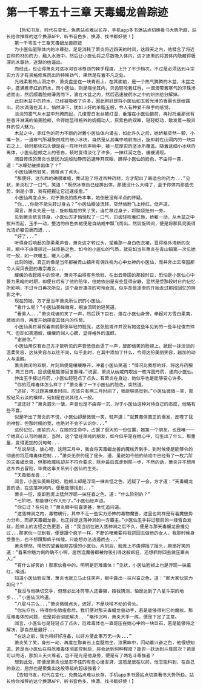 # 第一千零五十三章 天毒蝎龙兽踪迹
        【告知书友，时代在变化，免费站点难以长存，手机app多书源站点切换看书大势所趋，站长给你推荐的这个换源APP，听书音色多、换源、找书都好使！】
       第一千零五十三章天毒蝎龙兽踪迹
       为小医仙驱除体内的冰尊劲，足足消耗了萧炎将近四天的时间，这四天之内，他糅合了将近百种药材的药力，融入水液中，然后让小医仙将之尽数吸入体内，这才逐渐的将其体内隐藏得极深的冰尊劲，逐渐的给逼出。
       而经此，也让得萧炎对这冰河谷冰尊劲的棘手程度，上升了不少档次，不过是必须达到斗宗实力方才有资格修炼而出的特殊劲气，果然是有着不凡之处。
       光线柔和的山洞之中，萧炎盘坐在一块青石上，在其面前，是一个热气腾腾的木盆，木盆之中，盛满着赤红的药水，而小医仙，则是端坐其内，贝齿轻咬着红唇，一滴滴带着寒气的汗珠渗透而出，然后顺着脸颊滑落而下，滴在木盆之内，然后迅速被药水之中的炽热给分解掉。
       此刻木盆中的药水，已经被吸收了许多，因此刚好是将小医仙如玉般光滑的香肩也是给露出，药水滴落在其上，悄然滑下，犹如上好的羊脂玉般，令人有种爱不释手的感觉。
       淡淡的雾气从木盆中升腾而起，几缕雪白发丝被打湿，垂落在小医仙额前，再衬托着那张有些香汗淋漓的俏美脸颊，令得她显得格外的妩媚动人，灰紫色的双眸，轻轻眨动，散发着一股异样的惊人魅力。
       木盆之中，赤红色的药力不断的对着小医仙体内涌去，如此许久之后，她娇躯突然一颤，小嘴一张，一道寒气所凝聚而成的细小冰块，自然是从其嘴中喷射而出，旋即射在山洞内的一块巨石之上，顿时那块石头便是在一阵咔咔的声响中，被一层厚实的坚冰所覆盖。随着这细小冰块的离体，小医仙脸颊之上的苍白，顿时变得淡化了许多，一抹红润之色，缓缓涌现。
       闭目修炼的萧炎也是因为这般动静而迅速睁开双眼，瞧得小医仙的脸色，不由得一喜，道：“冰尊劲被排出体了？”
       小医仙嫣然轻笑，微微点了点头。
       “那便好，这东西的确很难缠，我试验了将近百种药材，方才配出了最适合的药力...”见状，萧炎松了一口气，笑道：“既然冰尊劲已经排出体，那便没什么大碍了，至于你体内那些伤势，倒是小事，我有把握让它迅速痊愈。”
       小医仙再度点头，对于萧炎的炼丹本事，她倒是没有半点的怀疑。
       “你...你能不能先转过身去？”小医仙眼波流转，突然俏脸飞上绯红，低声道。
       闻言，萧炎先是一怔，旋即尴尬的笑了笑，连忙移过身子，将脑袋扭到一旁。
       见到萧炎依言转身，小医仙方才悄悄松了一口气，贝齿轻咬着红唇，娇躯一动，从木盆之中拔升而起，玉手一动，整洁的白色衣裙便是自纳戒中飘飞而出，然后旋转间，便是将那具完美得光洁娇躯包裹而进...
       “好了...”
       听得身后响起的那柔柔声音，萧炎这才转过头，望着那一身白色衣裙，显得格外清新的女孩，眼中不由得掠过一抹惊艳之色，如今的小医仙的气质，就宛如当年萧炎在青山镇第一次见她时一般，如一块暖玉，暖人心脾。
       此刻的她，真正的像是当年那被青山镇所有佣兵视为心中女神的小医仙，而并非出云帝国那令人闻风丧胆的毒宗毒女...
       缓缓的收起眼中的惊艳，萧炎不由得有些欣慰，在出云帝国的那段时日，恐怕是小医仙心中最为黑暗的时期，即便日后有了他的陪伴，但她依旧是有些显得安静，显然是受那段时日的记忆所影响，不过今日再次所见，这个身世凄凉的可怜女孩，似乎却是逐渐的开始走过那段回忆的阴影之中。
       现在的她，方才是当年萧炎所认识的小医仙。
       “看什么呢？”小医仙美眸微弯，眼波流转的轻笑道。
       “看美人...”萧炎戏谑的笑了一声，然后跃下巨石，落在小医仙身旁，牵起对方雪白柔荑，微微闭目，再度开始探查其体内的伤势。
       小医仙美目凝视着面前那张年轻的脸庞，这张脸或许并没有她这些年见到的一些年轻俊杰帅气，但却如美酒般，缓缓的润人心脾，显得格外的温醇。
       “谢谢你。”
       小医仙用仅有自己方才能听见的声音低低自语了一声，旋即俏美的脸颊上，掀起一抹淡淡的温柔笑容，这抹笑容与以往不同，似乎此时，在其中添加了什么，令得这份美丽笑容，越加的动人与温醇。
       萧炎微闭的双眼，片刻后便是缓缓睁开，冲着小医仙笑道：“情况比我想的好，将这丹药服下，两三日内，应该便是能够回复巅峰。”说罢，萧炎从纳戒内取出一枚浑圆丹药，递向小医仙。
       伸出玉手接过丹药，小医仙轻轻点了点头，有萧炎在身边，她似乎也是能够安心许多。
       “你的厄难毒体怎么样了？”萧炎看了一下小医仙的脸色，突然道。
       “还好，不过距离爆发时间，应该只有两三月时间了，我能够感觉到。”小医仙微微一笑，那般轻风云淡的模样，宛如是在说其他人一般。
       “这还好？”萧炎眉头一皱，声音也是不由得一沉，对于小医仙这种对待自己的态度，他略有些不喜。
       似是听出了萧炎的不悦，小医仙却是微微一笑，轻声道：“就算毒体真正的爆发，反噬了我的神智，但那时候的我，也绝对不会不认识你...”
       这份记忆，面前的人，在她的生命中，占据了很大的一份位置，她第一个朋友，也是唯一一个她真心认可的朋友，当然，这个曾经单纯的朋友，如今似乎是在她心中，衍生出了什么，那重量，变得更加的沉甸甸...
       “尽说胡话，放心吧，这两三月中，我会将天毒蝎龙兽的魔核弄到手，到时候便是能够令的彻底的将厄难毒体控制...”萧炎无奈的摇了摇头，道，虽说如今他的纳戒中已经有了一枚六阶的天毒蝎龙兽，但那枚魔核却并不符合要求，除非最后真走到那一步，不然的话，萧炎并不想用这东西去冒险，毕竟这事关系到小医仙的生死。
       “天毒蝎龙兽...”
       闻言，小医仙美眸轻眨，脸颊上却是浮现一抹古怪之色，迟疑了一会，方才道：“天毒蝎龙兽的话，在这落神涧内，便是能够找到...”
       萧炎一怔，旋即脸庞上猛然浮现一抹狂喜之色，道：“什么阶别的？”
       “七阶吧，都能够化作人形了。”小医仙轻声道。
       “你见过？在何处？”萧炎眼中狂喜更甚，急忙追问道。
       “这落神涧之内，毒物横行，其中不乏一些实力恐怖的毒物魔兽，这里也同样是有着魔兽势力分布，而那天毒蝎龙兽，也正好是这落神涧的一方霸主。”小医仙玉手锊过额前的一缕雪白发丝，脸颊上的古怪之色更甚，道：“我当初在进入落神涧之后不久，便是与那天毒蝎龙兽撞见过...那家伙一见到我，便是跟个疯子一样，不断的嚎着要将我抓回去做他的女人，我那时候身受重伤，也不想跟那疯子纠缠，只能想办法逃遁而去...”
       萧炎愣然，愕然的望着脸颊古怪的小医仙，片刻后，脸庞上不由得摇了摇头，颇感好笑的道：“看来你魅力倒的确不小啊，居然连魔兽都被你吸引得这般疯狂，还想抓你回去做压寨夫人。”
       “有什么好笑的！那家伙看中的，明明是厄难毒体！”见状，小医仙脸颊上也是浮现一抹羞红，嗔道。
       知道小医仙脸皮薄，萧炎也就立马止住笑声，眼中露出一抹兴奋之色，道：“那大家伙实力如何？”
       “我没与他确切交手，但想必比冰符等人还要强，按我猜测，怕是达到了八星斗宗的地步...”小医仙沉吟道。
       “八星斗宗么...”萧炎微微点头，还好，不是块啃不动的骨头。
       “你先疗伤，待得你伤势痊愈后，我们便对那天毒蝎龙兽动手，若是能够得到它的魔核，那厄难毒体的问题，也是将会彻底解决...”略作沉吟，萧炎大手一挥，便是下定了主意。
       闻言，小医仙也是轻轻点了点头，厄难毒体也一直是压在她心中的一块巨石，若是能够将之解决，那自然是最好...
       “在这之前，我也得好好准备，以好方便此事万无一失...”
       萧炎笑了笑，身形一动，再度在那青石上盘腿而坐，漆黑眸中，闪动着兴奋之色，他很想知道，若是当小医仙在将厄难毒体彻底控制后，将会达到何种程度？能否一跃达到斗尊层次？若是可以的话，那加上天火尊者，岂不是光是他身旁，便是有了两名斗尊强者？
       想到此处，即便是萧炎也是忍不住的有些心绪澎湃，这若是放在以前，他怎能料到，在自己的身边，居然也是聚集出这般等级的超级强者？
       【告知书友，时代在变化，免费站点难以长存，手机app多书源站点切换看书大势所趋，站长给你推荐的这个换源APP，听书音色多、换源、找书都好使！】